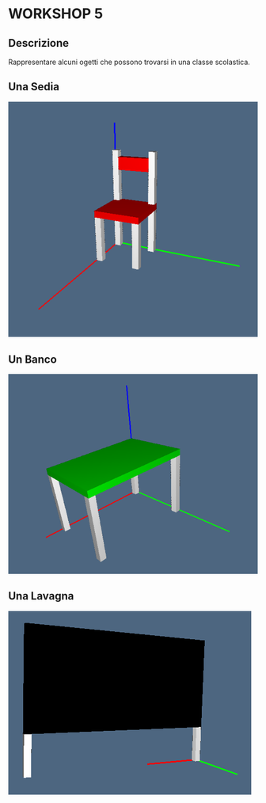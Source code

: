 # WORKSHOP 5

## Descrizione
Rappresentare alcuni ogetti che possono trovarsi in una classe scolastica.
## Una Sedia
![alt text](https://github.com/manusgnao/ggpl/blob/master/2016-11-11/images/sedia.png "Sedia")
## Un Banco
![alt text](https://github.com/manusgnao/ggpl/blob/master/2016-11-11/images/banco.png "Banco)")
## Una Lavagna
![alt text](https://github.com/manusgnao/ggpl/blob/master/2016-11-11/images/lavagna.png "Lavagna)")
